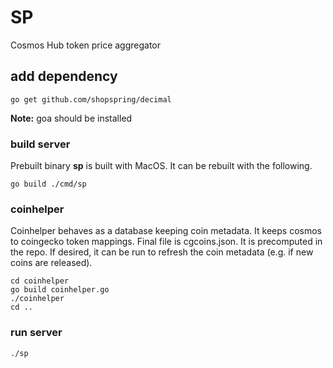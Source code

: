 # SP
Cosmos Hub token price aggregator

## add dependency

```
go get github.com/shopspring/decimal
```
**Note:** goa should be installed

### build server
Prebuilt binary **sp** is built with MacOS. It can be rebuilt with the following. 
```
go build ./cmd/sp
```

### coinhelper
Coinhelper behaves as a database keeping coin metadata. It keeps cosmos to coingecko token mappings. Final file is cgcoins.json. It is precomputed in the repo. If desired, it can be run to refresh the coin metadata (e.g. if new coins are released). 
```
cd coinhelper
go build coinhelper.go
./coinhelper
cd ..
```

### run server
```
./sp
```
